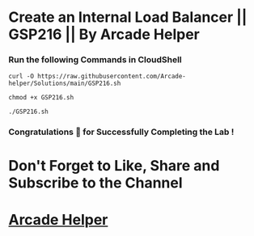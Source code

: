 # Create an Internal Load Balancer || GSP216 || By Arcade Helper

### Run the following Commands in CloudShell
 
```
curl -O https://raw.githubusercontent.com/Arcade-helper/Solutions/main/GSP216.sh

chmod +x GSP216.sh

./GSP216.sh
```

### Congratulations 🎉 for Successfully Completing the Lab !


# Don't Forget to Like, Share and Subscribe to the Channel

# [Arcade Helper](https://www.youtube.com/@ArcadeHelper1418)
